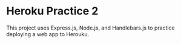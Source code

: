 # Heroku Practice 2 
This project uses Express.js, Node.js, and Handlebars.js to practice deploying a web app to Herouku.

